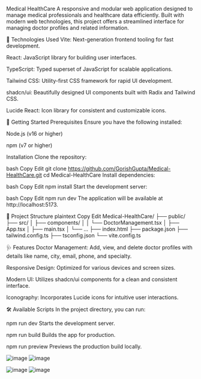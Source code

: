 Medical HealthCare
A responsive and modular web application designed to manage medical professionals and healthcare data efficiently. Built with modern web technologies, this project offers a streamlined interface for managing doctor profiles and related information.

🧰 Technologies Used
Vite: Next-generation frontend tooling for fast development.

React: JavaScript library for building user interfaces.

TypeScript: Typed superset of JavaScript for scalable applications.

Tailwind CSS: Utility-first CSS framework for rapid UI development.

shadcn/ui: Beautifully designed UI components built with Radix and Tailwind CSS.

Lucide React: Icon library for consistent and customizable icons.

🚀 Getting Started
Prerequisites
Ensure you have the following installed:

Node.js (v16 or higher)

npm (v7 or higher)

Installation
Clone the repository:

bash
Copy
Edit
git clone https://github.com/GorishGupta/Medical-HealthCare.git
cd Medical-HealthCare
Install dependencies:

bash
Copy
Edit
npm install
Start the development server:

bash
Copy
Edit
npm run dev
The application will be available at http://localhost:5173.

📁 Project Structure
plaintext
Copy
Edit
Medical-HealthCare/
├── public/
├── src/
│   ├── components/
│   │   └── DoctorManagement.tsx
│   ├── App.tsx
│   ├── main.tsx
│   └── ...
├── index.html
├── package.json
├── tailwind.config.ts
├── tsconfig.json
└── vite.config.ts

🩺 Features
Doctor Management: Add, view, and delete doctor profiles with details like name, city, email, phone, and specialty.

Responsive Design: Optimized for various devices and screen sizes.

Modern UI: Utilizes shadcn/ui components for a clean and consistent interface.

Iconography: Incorporates Lucide icons for intuitive user interactions.

🛠️ Available Scripts
In the project directory, you can run:

npm run dev
Starts the development server.

npm run build
Builds the app for production.

npm run preview
Previews the production build locally.

![image](https://github.com/user-attachments/assets/88025975-872d-4451-817c-2859bf85f71c)
![image](https://github.com/user-attachments/assets/974da44e-178f-47f1-8b53-715c144e40ee)

![image](https://github.com/user-attachments/assets/48edc03c-4c6a-4067-83e6-464859a22def)
![image](https://github.com/user-attachments/assets/519f9a15-1cab-445d-ad2b-7cd44f8cf9bf)


